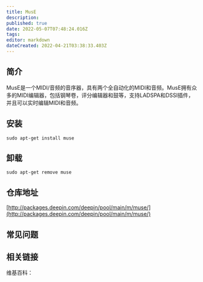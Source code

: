 ```yaml
---
title: MusE
description: 
published: true
date: 2022-05-07T07:48:24.016Z
tags: 
editor: markdown
dateCreated: 2022-04-21T03:38:33.403Z
---
```


## 简介

MusE是一个MIDI/音频的音序器，具有两个全自动化的MIDI和音频。MusE拥有众多的MIDI编辑器，包括钢琴卷，评分编辑器和鼓等，支持LADSPA和DSSI插件，并且可以实时编辑MIDI和音频。

## 安装

`sudo apt-get install muse`

## 卸载

`sudo apt-get remove muse`

## 仓库地址

[http://packages.deepin.com/deepin/pool/main/m/muse/](http://packages.deepin.com/deepin/pool/main/m/muse/)

## 常见问题

## 相关链接

维基百科：
